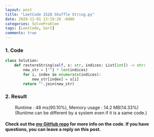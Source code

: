 ```yaml
---
layout: post
title: "LeetCode 1528 Shuffle String.py"
date: 2020-12-01 13:19:28 -0400
categories: SolveProblem
tags: [LeetCode, Sort]
comments: true
---
```


### 1. Code
```python
class Solution:
    def restoreString(self, s: str, indices: List[int]) -> str:
        new_str = [""] * len(indices)
        for i, index in enumerate(indices):
            new_str[index] = s[i]
        return "".join(new_str)
```

### 2. Result
&nbsp;&nbsp;&nbsp;&nbsp;&nbsp;&nbsp;&nbsp;&nbsp;Runtime : 48 ms(90.10%), Memory usage : 14.2 MB(14.33%)  
&nbsp;&nbsp;&nbsp;&nbsp;&nbsp;&nbsp;&nbsp;&nbsp;(Runtime can be different by a system even if it is a same code.)

#### Check out the [my GitHub repo][hyuk-gh] for more info on the code. If you have questions, you can leave a reply on this post.
[hyuk-gh]:   https://github.com/dlgur1994/StudyAlgorithms
